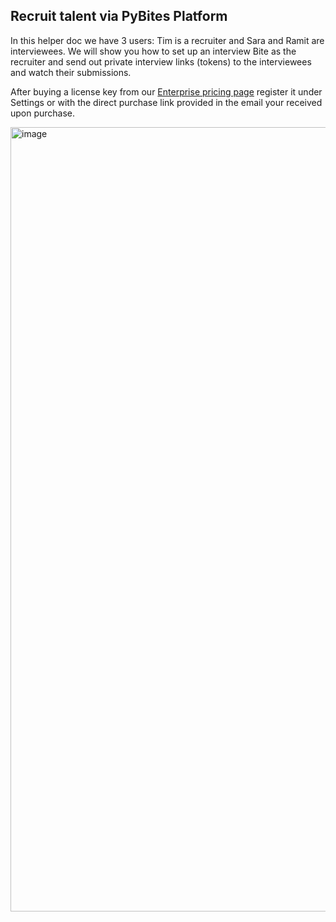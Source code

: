 ## Recruit talent via PyBites Platform

In this helper doc we have 3 users: Tim is a recruiter and Sara and Ramit are interviewees. We will show you how to set up an interview Bite as the recruiter and send out private interview links (tokens) to the interviewees and watch their submissions.

After buying a license key from our [Enterprise pricing page](https://codechalleng.es/bites/pricing/enterprise) register it under Settings or with the direct purchase link provided in the email your received upon purchase.

<img width="1255" alt="image" src="https://user-images.githubusercontent.com/387927/58948963-a205be00-878b-11e9-9edc-ba5a6b000728.png">
